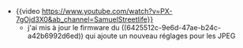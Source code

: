 - {{video https://www.youtube.com/watch?v=PX-7gOjd3X0&ab_channel=SamuelStreetlife}}
	- j'ai mis à jour le firmware du ((6425512c-9e6d-47ae-b24c-a42b6992d6ed)) qui ajoute un nouveau réglages pour les JPEG